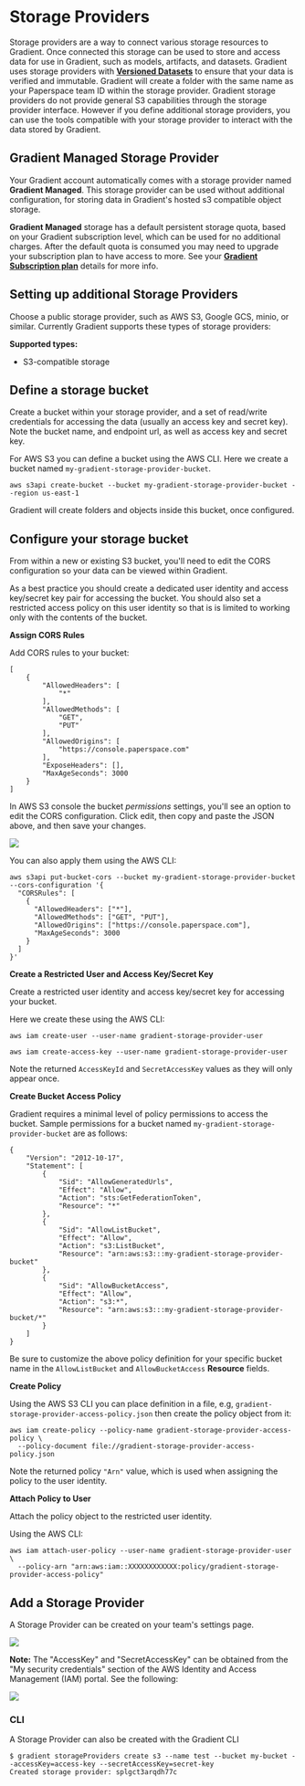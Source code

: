 # Storage Providers

Storage providers are a way to connect various storage resources to Gradient. Once connected this storage can be used to store and access data for use in Gradient, such as models, artifacts, and datasets. Gradient uses storage providers with [**Versioned Datasets**](https://docs.paperspace.com/gradient/data/data-overview/private-datasets-repository) to ensure that your data is verified and immutable. Gradient will create a folder with the same name as your Paperspace team ID within the storage provider. Gradient storage providers do not provide general S3 capabilities through the storage provider interface. However if you define additional storage providers, you can use the tools compatible with your storage provider to interact with the data stored by Gradient.

## Gradient Managed Storage Provider

Your Gradient account automatically comes with a storage provider named **Gradient Managed**. This storage provider can be used without additional configuration, for storing data in Gradient's hosted s3 compatible object storage.

**Gradient Managed** storage has a default persistent storage quota, based on your Gradient subscription level, which can be used for no additional charges. After the default quota is consumed you may need to upgrade your subscription plan to have access to more. See your [**Gradient Subscription plan**](https://gradient.paperspace.com/pricing) details for more info.

## Setting up additional Storage Providers

Choose a public storage provider, such as AWS S3, Google GCS, minio, or similar. Currently Gradient supports these types of storage providers:

**Supported types:**

* S3-compatible storage

## Define a storage bucket

Create a bucket within your storage provider, and a set of read/write credentials for accessing the data \(usually an access key and secret key\). Note the bucket name, and endpoint url, as well as access key and secret key.

For AWS S3 you can define a bucket using the AWS CLI.  Here we create a bucket named `my-gradient-storage-provider-bucket`.
```
aws s3api create-bucket --bucket my-gradient-storage-provider-bucket --region us-east-1
```

Gradient will create folders and objects inside this bucket, once configured.

## Configure your storage bucket

From within a new or existing S3 bucket, you'll need to edit the CORS configuration so your data can be viewed within Gradient.

As a best practice you should create a dedicated user identity and access key/secret key pair for accessing the bucket. You should also set a restricted access policy on this user identity so that is is limited to working only with the contents of the bucket.

**Assign CORS Rules**

Add CORS rules to your bucket:

```text
[
    {
        "AllowedHeaders": [
            "*"
        ],
        "AllowedMethods": [
            "GET",
            "PUT"
        ],
        "AllowedOrigins": [
            "https://console.paperspace.com"
        ],
        "ExposeHeaders": [],
        "MaxAgeSeconds": 3000
    }
]
```

In AWS S3 console the bucket _permissions_ settings, you'll see an option to edit the CORS configuration. Click edit, then copy and paste the JSON above, and then save your changes.

![](../../../.gitbook/assets/image%20%28108%29.png)

You can also apply them using the AWS CLI:
```
aws s3api put-bucket-cors --bucket my-gradient-storage-provider-bucket --cors-configuration '{
  "CORSRules": [
    {
      "AllowedHeaders": ["*"],
      "AllowedMethods": ["GET", "PUT"],
      "AllowedOrigins": ["https://console.paperspace.com"],
      "MaxAgeSeconds": 3000
    }
  ]
}'
```

**Create a Restricted User and Access Key/Secret Key**

Create a restricted user identity and access key/secret key for accessing your bucket.

Here we create these using the AWS CLI:
```
aws iam create-user --user-name gradient-storage-provider-user

aws iam create-access-key --user-name gradient-storage-provider-user
```
Note the returned `AccessKeyId` and `SecretAccessKey` values as they will only appear once.

**Create Bucket Access Policy**

Gradient requires a minimal level of policy permissions to access the bucket. Sample permissions for a bucket named `my-gradient-storage-provider-bucket` are as follows:
```
{
    "Version": "2012-10-17",
    "Statement": [
        {
            "Sid": "AllowGeneratedUrls",
            "Effect": "Allow",
            "Action": "sts:GetFederationToken",
            "Resource": "*"
        },
        {
            "Sid": "AllowListBucket",
            "Effect": "Allow",
            "Action": "s3:ListBucket",
            "Resource": "arn:aws:s3:::my-gradient-storage-provider-bucket"
        },
        {
            "Sid": "AllowBucketAccess",
            "Effect": "Allow",
            "Action": "s3:*",
            "Resource": "arn:aws:s3:::my-gradient-storage-provider-bucket/*"
        }
    ]
}
```
Be sure to customize the above policy definition for your specific bucket name in the `AllowListBucket` and `AllowBucketAccess` **Resource** fields.

**Create Policy**

Using the AWS S3 CLI you can place definition in a file, e.g, `gradient-storage-provider-access-policy.json` then create the policy object from it:
```
aws iam create-policy --policy-name gradient-storage-provider-access-policy \
  --policy-document file://gradient-storage-provider-access-policy.json
```
Note the returned policy `"Arn"` value, which is used when assigning the policy to the user identity.

**Attach Policy to User**

Attach the policy object to the restricted user identity.

Using the AWS CLI:
```
aws iam attach-user-policy --user-name gradient-storage-provider-user \
  --policy-arn "arn:aws:iam::XXXXXXXXXXXX:policy/gradient-storage-provider-access-policy"
```

## Add a Storage Provider

A Storage Provider can be created on your team's settings page.

![](../../../.gitbook/assets/screen-shot-2020-10-30-at-1.09.41-pm.png)

**Note:** The "AccessKey" and "SecretAccessKey" can be obtained from the "My security credentials" section of the AWS Identity and Access Management \(IAM\) portal. See the following:

![](../../../.gitbook/assets/image%20%28109%29.png)

### CLI

A Storage Provider can also be created with the Gradient CLI

```text
$ gradient storageProviders create s3 --name test --bucket my-bucket --accessKey=access-key --secretAccessKey=secret-key
Created storage provider: splgct3arqdh77c
```

